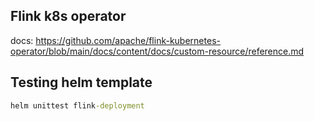 
## Flink k8s operator
docs: https://github.com/apache/flink-kubernetes-operator/blob/main/docs/content/docs/custom-resource/reference.md

## Testing helm template
```cmd
helm unittest flink-deployment
```